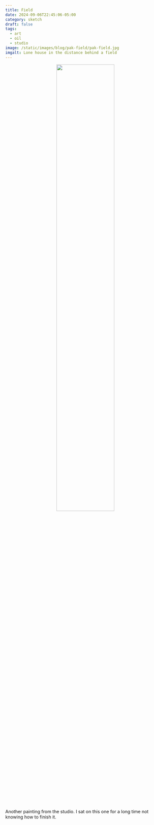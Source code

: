 ```yaml
---
title: Field
date: 2024-09-06T22:45:06-05:00
category: sketch
draft: false
tags:
  - art
  - oil
  - studio
image: /static/images/blog/pak-field/pak-field.jpg
imgalt: Lone house in the distance behind a field
---
```

<div style="width:100%; text-align:center">
<img src="/static/images/blog/pak-field/pak-field.jpg" width="60%" style="display:inline-block;aspect-ratio:455/341;">
</div>
Another painting from the studio. I sat on this one for a long time not knowing how to finish it.